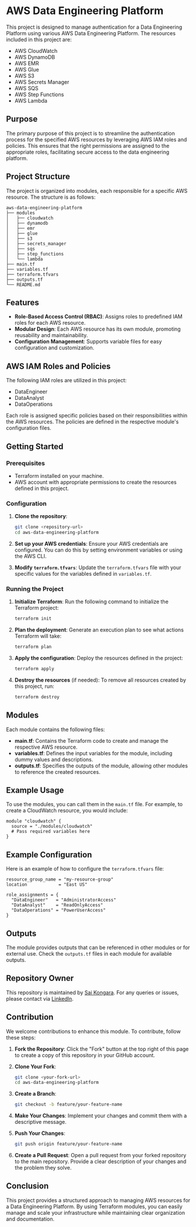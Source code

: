 # AWS Data Engineering Platform

This project is designed to manage authentication for a Data Engineering Platform using various AWS Data Engineering Platform. The resources included in this project are:

- AWS CloudWatch
- AWS DynamoDB
- AWS EMR
- AWS Glue
- AWS S3
- AWS Secrets Manager
- AWS SQS
- AWS Step Functions
- AWS Lambda

## Purpose

The primary purpose of this project is to streamline the authentication process for the specified AWS resources by leveraging AWS IAM roles and policies. This ensures that the right permissions are assigned to the appropriate roles, facilitating secure access to the data engineering platform.

## Project Structure

The project is organized into modules, each responsible for a specific AWS resource. The structure is as follows:

```
aws-data-engineering-platform
├── modules
│   ├── cloudwatch
│   ├── dynamodb
│   ├── emr
│   ├── glue
│   ├── s3
│   ├── secrets_manager
│   ├── sqs
│   ├── step_functions
│   └── lambda
├── main.tf
├── variables.tf
├── terraform.tfvars
├── outputs.tf
└── README.md
```

## Features

- **Role-Based Access Control (RBAC)**: Assigns roles to predefined IAM roles for each AWS resource.
- **Modular Design**: Each AWS resource has its own module, promoting reusability and maintainability.
- **Configuration Management**: Supports variable files for easy configuration and customization.

## AWS IAM Roles and Policies

The following IAM roles are utilized in this project:

- DataEngineer
- DataAnalyst
- DataOperations

Each role is assigned specific policies based on their responsibilities within the AWS resources. The policies are defined in the respective module's configuration files.

## Getting Started

### Prerequisites

- Terraform installed on your machine.
- AWS account with appropriate permissions to create the resources defined in this project.

### Configuration

1. **Clone the repository**:
   ```bash
   git clone <repository-url>
   cd aws-data-engineering-platform
   ```

2. **Set up your AWS credentials**:
   Ensure your AWS credentials are configured. You can do this by setting environment variables or using the AWS CLI.

3. **Modify `terraform.tfvars`**:
   Update the `terraform.tfvars` file with your specific values for the variables defined in `variables.tf`.

### Running the Project

1. **Initialize Terraform**:
   Run the following command to initialize the Terraform project:
   ```bash
   terraform init
   ```

2. **Plan the deployment**:
   Generate an execution plan to see what actions Terraform will take:
   ```bash
   terraform plan
   ```

3. **Apply the configuration**:
   Deploy the resources defined in the project:
   ```bash
   terraform apply
   ```

4. **Destroy the resources** (if needed):
   To remove all resources created by this project, run:
   ```bash
   terraform destroy
   ```

## Modules

Each module contains the following files:

- **main.tf**: Contains the Terraform code to create and manage the respective AWS resource.
- **variables.tf**: Defines the input variables for the module, including dummy values and descriptions.
- **outputs.tf**: Specifies the outputs of the module, allowing other modules to reference the created resources.

## Example Usage

To use the modules, you can call them in the `main.tf` file. For example, to create a CloudWatch resource, you would include:

```hcl
module "cloudwatch" {
  source = "./modules/cloudwatch"
  # Pass required variables here
}
```

## Example Configuration

Here is an example of how to configure the `terraform.tfvars` file:

```hcl
resource_group_name = "my-resource-group"
location            = "East US"

role_assignments = {
  "DataEngineer"   = "AdministratorAccess"
  "DataAnalyst"    = "ReadOnlyAccess"
  "DataOperations" = "PowerUserAccess"
}
```

## Outputs

The module provides outputs that can be referenced in other modules or for external use. Check the `outputs.tf` files in each module for available outputs.

## Repository Owner

This repository is maintained by [Sai Kongara](https://github.com/saikongara). For any queries or issues, please contact via [LinkedIn](https://www.linkedin.com/in/nagakongara).

## Contribution

We welcome contributions to enhance this module. To contribute, follow these steps:

1. **Fork the Repository**:
   Click the "Fork" button at the top right of this page to create a copy of this repository in your GitHub account.

2. **Clone Your Fork**:
   ```bash
   git clone <your-fork-url>
   cd aws-data-engineering-platform
   ```

3. **Create a Branch**:
   ```bash
   git checkout -b feature/your-feature-name
   ```

4. **Make Your Changes**:
   Implement your changes and commit them with a descriptive message.

5. **Push Your Changes**:
   ```bash
   git push origin feature/your-feature-name
   ```

6. **Create a Pull Request**:
   Open a pull request from your forked repository to the main repository. Provide a clear description of your changes and the problem they solve.

## Conclusion

This project provides a structured approach to managing AWS resources for a Data Engineering Platform. By using Terraform modules, you can easily manage and scale your infrastructure while maintaining clear organization and documentation.